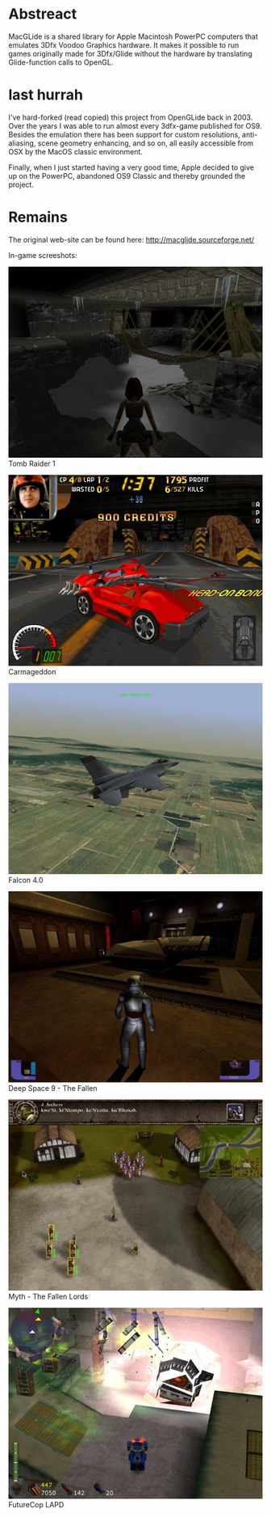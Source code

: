 # Abstreact
MacGLide is a shared library for Apple Macintosh PowerPC computers that emulates 3Dfx Voodoo Graphics hardware. It makes it possible to run games originally made for 3Dfx/Glide without the hardware by translating Glide-function calls to OpenGL.

# last hurrah
I've hard-forked (read copied) this project from OpenGLide back in 2003. Over the years I was able to run almost every 3dfx-game published for OS9. Besides the emulation there has been support for custom resolutions, anti-aliasing, scene geometry enhancing, and so on, all easily accessible from OSX by the MacOS classic environment.

Finally, when I just started having a very good time, Apple decided to give up on the PowerPC, abandoned OS9 Classic and thereby grounded the project.

# Remains
The original web-site can be found here: http://macglide.sourceforge.net/

In-game screeshots:

![Tomb Raider 1](images/Tomb_Raider_1.jpg "Tomb Raider 1")
Tomb Raider 1

![Carmageddon](images/Carmageddon.jpg "Carmageddon")
Carmageddon

![Falcon 4.0 (with Realism Patch)](images/Falcon_4.0_with_Realism_Patch.jpg "Falcon 4.0 (with Realism Patch)")
Falcon 4.0

![Deep Space 9 - The Fallen](images/Deep_Space_9_-_The_Fallen.jpg "Deep Space 9 - The Fallen")
Deep Space 9 - The Fallen

![Myth - The Fallen Lords](images/Myth_-_The_Fallen_Lords.jpg "Myth - The Fallen Lords")
Myth - The Fallen Lords

![FutureCop LAPD](images/FutureCop_LAPD.jpg "FutureCop LAPD")
FutureCop LAPD
